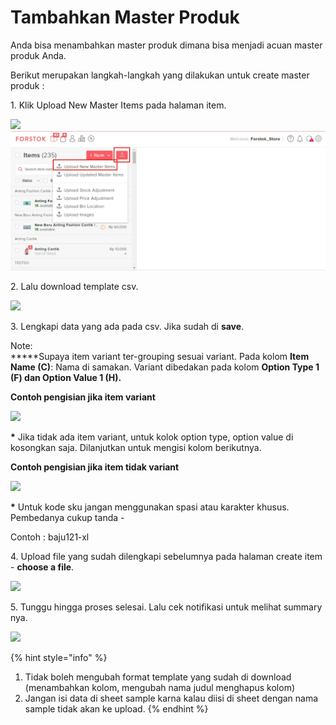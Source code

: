 # Tambahkan Master Produk

Anda bisa menambahkan master produk dimana bisa menjadi acuan master produk Anda.

Berikut merupakan langkah-langkah yang dilakukan untuk create master produk :&#x20;

1\. Klik Upload New Master Items pada halaman item.&#x20;

![](https://lh3.googleusercontent.com/ZkoMRGc2b5dCWHpJDdy3nKLwJ\_\_EZgZbxBzCCLLawS93MOAMuQZHFM9j7tZsjb1uvms3esF4T5SaC\_AmVMcuMHmJwJ882\_5YUixgbr2GXiSd0NbfuhIw0K4u0xyPyEwwHVIN8J7N) ![](<../../../.gitbook/assets/itemm (1).jpg>)

2\. Lalu download template csv.&#x20;

![](https://s3.amazonaws.com/cdn.freshdesk.com/data/helpdesk/attachments/production/48021328505/original/BbKTzhCmHCcLExm\_QwTnAySbUHMG-NjR-g.png?1578038505)

3\. Lengkapi data yang ada pada csv. Jika sudah di **save**.

Note:\
**\***Supaya item variant ter-grouping sesuai variant. Pada kolom **Item Name (C)**: Nama di samakan. Variant dibedakan pada kolom **Option Type 1 (F) dan Option Value 1 (H).**

**Contoh pengisian jika item variant**

![](https://s3.amazonaws.com/cdn.freshdesk.com/data/helpdesk/attachments/production/48076128349/original/q55a-Y6aMF9rcz\_X\_Bd4k4SKZZ4pLjsx3Q.png?1607922965)

**\*** Jika tidak ada item variant, untuk kolok option type, option value di kosongkan saja. Dilanjutkan untuk mengisi kolom berikutnya.

**Contoh pengisian jika item tidak variant**

![](https://s3.amazonaws.com/cdn.freshdesk.com/data/helpdesk/attachments/production/48076128375/original/VSkXCNKVGNoSo\_Cs1TsM5RSPBsdE\_AiFzA.png?1607922976)

**\*** Untuk kode sku jangan menggunakan spasi atau karakter khusus. Pembedanya cukup tanda -&#x20;

&#x20; Contoh : baju121-xl

4\. Upload file yang sudah dilengkapi sebelumnya pada halaman create item - **choose a file**.&#x20;

![](https://s3.amazonaws.com/cdn.freshdesk.com/data/helpdesk/attachments/production/48021339929/original/TQQ3xkWBgjTW9k2rA1dpnicQBkos3lOXAA.png?1578044400)

5\. Tunggu hingga proses selesai. Lalu cek notifikasi untuk melihat summary nya.&#x20;

![](https://s3.amazonaws.com/cdn.freshdesk.com/data/helpdesk/attachments/production/48021340934/original/uwFX8Qz9ItKTFJhyVwabne85E\_2Ueosdxg.png?1578044976)

{% hint style="info" %}
1. Tidak boleh mengubah format template yang sudah di download (menambahkan kolom, mengubah nama judul menghapus kolom)
2. Jangan isi data di sheet sample karna kalau diisi di sheet dengan nama sample tidak akan ke upload.
{% endhint %}

